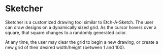 # Sketcher

Sketcher is a customized drawing tool similar to Etch-A-Sketch.
The user can draw designs on a dynamically sized grid. As the cursor 
hovers over a square, that square changes to a randomly generated color.

At any time, the user may clear the grid to begin a new drawing, or 
create a new grid of their desired width/height (between 1 and 100).
